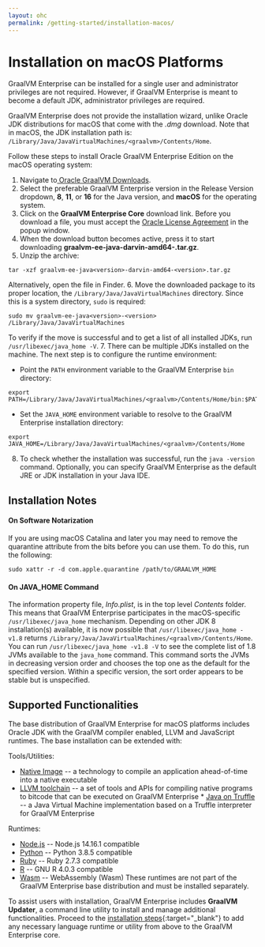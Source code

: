 ```yaml
---
layout: ohc
permalink: /getting-started/installation-macos/
---
```


# Installation on macOS Platforms

GraalVM Enterprise can be installed for a single user and administrator
privileges are not required. However, if GraalVM Enterprise is meant to become a
default JDK, administrator privileges are required.

GraalVM Enterprise does not provide the installation wizard, unlike Oracle JDK
distributions for macOS that come with the _.dmg_ download. Note that in macOS,
the JDK installation path is:
`/Library/Java/JavaVirtualMachines/<graalvm>/Contents/Home`.

Follow these steps to install Oracle GraalVM Enterprise Edition on the macOS operating system:

1. Navigate to[ Oracle GraalVM Downloads](https://www.oracle.com/downloads/graalvm-downloads.html).
2. Select the preferable GraalVM Enterprise version in the Release Version dropdown, **8**, **11**, or **16** for the Java version, and **macOS** for the operating system.
3. Click on the **GraalVM Enterprise Core** download link. Before you download a file, you must accept the [Oracle License Agreement](https://www.oracle.com/downloads/licenses/graalvm-otn-license.html) in the popup window.
4. When the download button becomes active, press it to start downloading **graalvm-ee-java<version>-darvin-amd64-<version>.tar.gz**.
5. Unzip the archive:
  ```shell
  tar -xzf graalvm-ee-java<version>-darvin-amd64-<version>.tar.gz
  ```
Alternatively, open the file in Finder.
6. Move the downloaded package to its proper location, the `/Library/Java/JavaVirtualMachines` directory. Since this is a system directory, `sudo` is required:
```shell
sudo mv graalvm-ee-java<version>-<version> /Library/Java/JavaVirtualMachines
```
To verify if the move is successful and to get a list of all installed JDKs, run `/usr/libexec/java_home -V`.
7. There can be multiple JDKs installed on the machine. The next step is to configure the runtime environment:
  - Point the `PATH` environment variable to the GraalVM Enterprise `bin` directory:
  ```shell
  export PATH=/Library/Java/JavaVirtualMachines/<graalvm>/Contents/Home/bin:$PATH
  ```
  - Set the `JAVA_HOME` environment variable to resolve to the GraalVM Enterprise installation directory:
  ```shell
  export JAVA_HOME=/Library/Java/JavaVirtualMachines/<graalvm>/Contents/Home
  ```
8. To check whether the installation was successful, run the `java -version` command.
Optionally, you can specify GraalVM Enterprise as the default JRE or JDK installation in your Java IDE.

## Installation Notes

#### On Software Notarization
If you are using macOS Catalina and later you may need to remove the quarantine attribute from the bits before you can use them.
To do this, run the following:
```shell
sudo xattr -r -d com.apple.quarantine /path/to/GRAALVM_HOME
```

#### On JAVA_HOME Command
The information property file, _Info.plist_, is in the top level _Contents_
folder. This means that GraalVM Enterprise participates in the macOS-specific
`/usr/libexec/java_home` mechanism. Depending on other JDK 8 installation(s)
available, it is now possible that `/usr/libexec/java_home -v1.8` returns
`/Library/Java/JavaVirtualMachines/<graalvm>/Contents/Home`.
You can run `/usr/libexec/java_home -v1.8 -V` to see the complete list of 1.8
JVMs available to the `java_home` command. This command sorts the JVMs
in decreasing version order and chooses the top one as the default for the
specified version. Within a specific version, the sort order appears to be
stable but is unspecified.

## Supported Functionalities

The base distribution of GraalVM Enterprise for macOS platforms includes Oracle JDK with the GraalVM compiler enabled, LLVM and JavaScript runtimes.
The base installation can be extended with:

Tools/Utilities:
* [Native Image](/reference-manual/native-image/) -- a technology to compile an application ahead-of-time into a native executable
* [LLVM toolchain](/reference-manual/llvm/) -- a set of tools and APIs for compiling native programs to bitcode that can be executed on GraalVM Enterprise
​* [Java on Truffle](/reference-manual/java-on-truffle/) -- a Java Virtual Machine implementation based on a Truffle interpreter for GraalVM Enterprise

Runtimes:
* [Node.js](/reference-manual/js/) -- Node.js 14.16.1 compatible
* [Python](/reference-manual/python/) -- Python 3.8.5 compatible
* [Ruby](/reference-manual/ruby/) -- Ruby 2.7.3 compatible
* [R](/reference-manual/r/) -- GNU R 4.0.3 compatible
* [Wasm](/reference-manual/wasm/) -- WebAssembly (Wasm)
​
These runtimes are not part of the GraalVM Enterprise base distribution and must be installed separately.

To assist users with installation, GraalVM Enterprise includes
**GraalVM Updater**, a command line utility to install and manage additional
functionalities. Proceed to the [installation steps](/reference-manual/graalvm-updater/#component-installation){:target="_blank"}
to add any necessary language runtime or utility from above to the GraalVM Enterprise core.

